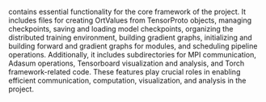 contains essential functionality for the core framework of the project. It includes files for creating OrtValues from TensorProto objects, managing checkpoints, saving and loading model checkpoints, organizing the distributed training environment, building gradient graphs, initializing and building forward and gradient graphs for modules, and scheduling pipeline operations. Additionally, it includes subdirectories for MPI communication, Adasum operations, Tensorboard visualization and analysis, and Torch framework-related code. These features play crucial roles in enabling efficient communication, computation, visualization, and analysis in the project.